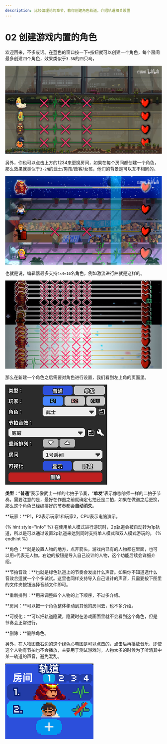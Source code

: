 ```yaml
---
description: 比较偏理论的章节，教你创建角色轨道，介绍轨道相关设置
---
```


# 02 创建游戏内置的角色

欢迎回来，不多废话。在蓝色的窗口按一下`+`按钮就可以创建一个角色，每个房间最多创建四个角色，效果类似于`3-3N`的四只鸟，

![](../.gitbook/assets/0.png)

另外，你也可以点击上方的1234来更换房间，如果在每个房间都创建一个角色，那么效果就类似于`3-2N`的武士/男孩/政客/女孩，他们的背景是可以互不相同的。

![](../.gitbook/assets/1.png)

也就是说，编辑器最多支持`4×4=16`名角色，例如激流进行曲就是这样的。

![](../.gitbook/assets/2.png)

那么在新建一个角色之后需要对角色进行设置，我们看到左上角的页面里。

![](../.gitbook/assets/02-04.png)

**类型：**“**普通**”表示像武士一样的七拍子节奏，“**单发**”表示像咖啡师一样的二拍子节奏。需要注意的是，最好在作图之前就确定七拍还是二拍，如果在做谱之后更换，那么这个角色已经编排好的节奏都会**自动消失**。

**玩家：**P1，P2表示玩家1和玩家2，CPU表示电脑演示。

{% hint style="info" %}
在使用单人模式进行游玩时，2p轨道会被自动转为1p轨道，所以是可以通过设置2p轨道来达到同时支持单人模式和双人模式游玩的。
{% endhint %}

**角色：**就是设置人物的地方，点开箭头，游戏内已有的人物都在里面，也可以用`×`代表无人物。右边的按钮是导入自己设计的人物，这个功能后续会详细介绍。

**节拍音效：**也就是绿色轨道上的节奏会发出什么声音。如果你不知道选什么音效合适就一个个多试试。这里也同样支持导入自己设计的声音，只需要按下图里的文件夹按钮选择音频文件即可。

**重新排列：**用来调整四个人物的上下顺序，不过多介绍。

**房间：**可以把一个角色整体移动到其他的房间去，也不多介绍。

**可视化：**可以把轨道隐藏，隐藏时在游戏画面里就不会看到这个角色，但是节奏会正常进行。

**删除：**删除角色。

另外，在人物图像右边的这个绿色心电图是可以点击的，点击后再播放音乐，即使这个人物有节拍也不会播放，主要用于测试游戏时，人物太多的时候为了听清其中某一轨道的声音，避免混乱。

![](../.gitbook/assets/11.png)

